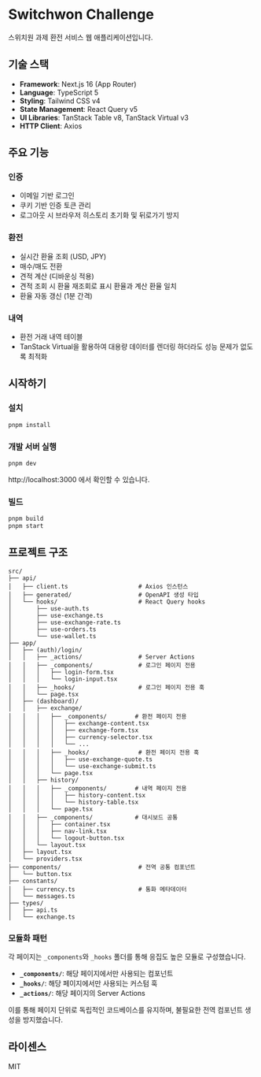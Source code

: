 # Switchwon Challenge

스위치원 과제 환전 서비스 웹 애플리케이션입니다.

## 기술 스택

- **Framework**: Next.js 16 (App Router)
- **Language**: TypeScript 5
- **Styling**: Tailwind CSS v4
- **State Management**: React Query v5
- **UI Libraries**: TanStack Table v8, TanStack Virtual v3
- **HTTP Client**: Axios

## 주요 기능

### 인증
- 이메일 기반 로그인
- 쿠키 기반 인증 토큰 관리
- 로그아웃 시 브라우저 히스토리 초기화 및 뒤로가기 방지

### 환전
- 실시간 환율 조회 (USD, JPY)
- 매수/매도 전환
- 견적 계산 (디바운싱 적용)
- 견적 조회 시 환율 재조회로 표시 환율과 계산 환율 일치
- 환율 자동 갱신 (1분 간격)

### 내역
- 환전 거래 내역 테이블
- TanStack Virtual을 활용하여 대용량 데이터를 렌더링 하더라도 성능 문제가 없도록 최적화

## 시작하기

### 설치

```bash
pnpm install
```

### 개발 서버 실행

```bash
pnpm dev
```

http://localhost:3000 에서 확인할 수 있습니다.

### 빌드

```bash
pnpm build
pnpm start
```

## 프로젝트 구조

```
src/
├── api/
│   ├── client.ts                    # Axios 인스턴스
│   ├── generated/                   # OpenAPI 생성 타입
│   └── hooks/                       # React Query hooks
│       ├── use-auth.ts
│       ├── use-exchange.ts
│       ├── use-exchange-rate.ts
│       ├── use-orders.ts
│       └── use-wallet.ts
├── app/
│   ├── (auth)/login/
│   │   ├── _actions/                # Server Actions
│   │   ├── _components/             # 로그인 페이지 전용
│   │   │   ├── login-form.tsx
│   │   │   └── login-input.tsx
│   │   ├── _hooks/                  # 로그인 페이지 전용 훅
│   │   └── page.tsx
│   ├── (dashboard)/
│   │   ├── exchange/
│   │   │   ├── _components/        # 환전 페이지 전용
│   │   │   │   ├── exchange-content.tsx
│   │   │   │   ├── exchange-form.tsx
│   │   │   │   ├── currency-selector.tsx
│   │   │   │   └── ...
│   │   │   ├── _hooks/              # 환전 페이지 전용 훅
│   │   │   │   ├── use-exchange-quote.ts
│   │   │   │   └── use-exchange-submit.ts
│   │   │   └── page.tsx
│   │   ├── history/
│   │   │   ├── _components/        # 내역 페이지 전용
│   │   │   │   ├── history-content.tsx
│   │   │   │   └── history-table.tsx
│   │   │   └── page.tsx
│   │   ├── _components/            # 대시보드 공통
│   │   │   ├── container.tsx
│   │   │   ├── nav-link.tsx
│   │   │   └── logout-button.tsx
│   │   └── layout.tsx
│   ├── layout.tsx
│   └── providers.tsx
├── components/                      # 전역 공통 컴포넌트
│   └── button.tsx
├── constants/
│   ├── currency.ts                  # 통화 메타데이터
│   └── messages.ts
├── types/
│   ├── api.ts
│   └── exchange.ts
```

### 모듈화 패턴

각 페이지는 `_components`와 `_hooks` 폴더를 통해 응집도 높은 모듈로 구성했습니다.

- **`_components/`**: 해당 페이지에서만 사용되는 컴포넌트
- **`_hooks/`**: 해당 페이지에서만 사용되는 커스텀 훅
- **`_actions/`**: 해당 페이지의 Server Actions

이를 통해 페이지 단위로 독립적인 코드베이스를 유지하며, 불필요한 전역 컴포넌트 생성을 방지했습니다.

## 라이센스

MIT
